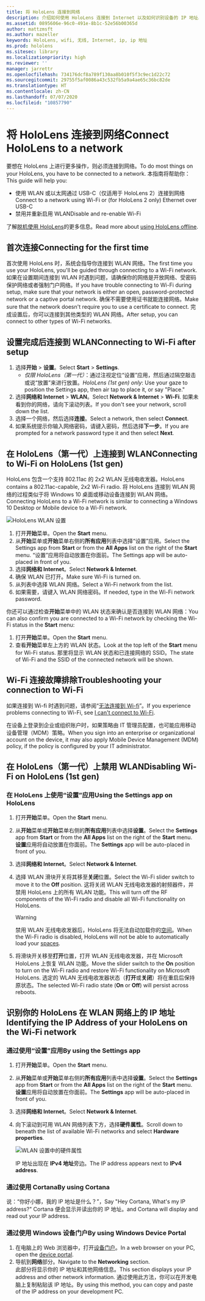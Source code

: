 ```yaml
---
title: 将 HoloLens 连接到网络
description: 介绍如何使用 HoloLens 连接到 Internet 以及如何识别设备的 IP 地址。
ms.assetid: 0895606e-96c0-491e-8b1c-52e56b00365d
author: mattzmsft
ms.author: mazeller
keywords: HoloLens, wifi, 无线, Internet, ip, ip 地址
ms.prod: hololens
ms.sitesec: library
ms.localizationpriority: high
ms.reviewer: ''
manager: jarrettr
ms.openlocfilehash: 734176dcf8a789f130aa8b010f5f3c9ec1d22c72
ms.sourcegitcommit: 29755f5af0086a43c532fb5a9a4ae65c36bc82de
ms.translationtype: HT
ms.contentlocale: zh-CN
ms.lasthandoff: 07/07/2020
ms.locfileid: "10857790"
---
```

# <span data-ttu-id="fd031-104">将 HoloLens 连接到网络</span><span class="sxs-lookup"><span data-stu-id="fd031-104">Connect HoloLens to a network</span></span>

<span data-ttu-id="fd031-105">要想在 HoloLens 上进行更多操作，则必须连接到网络。</span><span class="sxs-lookup"><span data-stu-id="fd031-105">To do most things on your HoloLens, you have to be connected to a network.</span></span> <span data-ttu-id="fd031-106">本指南将帮助你：</span><span class="sxs-lookup"><span data-stu-id="fd031-106">This guide will help you:</span></span>

- <span data-ttu-id="fd031-107">使用 WLAN 或以太网通过 USB-C（仅适用于 HoloLens 2）连接到网络</span><span class="sxs-lookup"><span data-stu-id="fd031-107">Connect to a network using Wi-Fi or (for HoloLens 2 only) Ethernet over USB-C</span></span>
- <span data-ttu-id="fd031-108">禁用并重新启用 WLAN</span><span class="sxs-lookup"><span data-stu-id="fd031-108">Disable and re-enable Wi-Fi</span></span>

<span data-ttu-id="fd031-109">了解[脱机使用 HoloLens](hololens-offline.md)的更多信息。</span><span class="sxs-lookup"><span data-stu-id="fd031-109">Read more about [using HoloLens offline](hololens-offline.md).</span></span>

## <span data-ttu-id="fd031-110">首次连接</span><span class="sxs-lookup"><span data-stu-id="fd031-110">Connecting for the first time</span></span>

<span data-ttu-id="fd031-111">首次使用 HoloLens 时，系统会指导你连接到 WLAN 网络。</span><span class="sxs-lookup"><span data-stu-id="fd031-111">The first time you use your HoloLens, you'll be guided through connecting to a Wi-Fi network.</span></span> <span data-ttu-id="fd031-112">如果在设置期间连接到 WLAN 时遇到问题，请确保你的网络是开放网络、受密码保护网络或者强制门户网络。</span><span class="sxs-lookup"><span data-stu-id="fd031-112">If you have trouble connecting to Wi-Fi during setup, make sure that your network is either an open, password-protected network or a captive portal network.</span></span> <span data-ttu-id="fd031-113">确保不需要使用证书就能连接网络。</span><span class="sxs-lookup"><span data-stu-id="fd031-113">Make sure that the network doesn't require you to use a certificate to connect.</span></span> <span data-ttu-id="fd031-114">完成设置后，你可以连接到其他类型的 WLAN 网络。</span><span class="sxs-lookup"><span data-stu-id="fd031-114">After setup, you can connect to other types of Wi-Fi networks.</span></span>

## <span data-ttu-id="fd031-115">设置完成后连接到 WLAN</span><span class="sxs-lookup"><span data-stu-id="fd031-115">Connecting to Wi-Fi after setup</span></span>

1. <span data-ttu-id="fd031-116">选择**开始** > **设置**。</span><span class="sxs-lookup"><span data-stu-id="fd031-116">Select **Start** > **Settings**.</span></span>
   - <span data-ttu-id="fd031-117">*仅限 HoloLens（第一代）*：通过注视定位“设置”应用，然后通过隔空敲击或说“放置”来进行放置。</span><span class="sxs-lookup"><span data-stu-id="fd031-117">*HoloLens (1st gen) only*: Use your gaze to position the Settings app, then air tap to place it, or say "Place."</span></span>
1. <span data-ttu-id="fd031-118">选择**网络和 Internet** > **WLAN**。</span><span class="sxs-lookup"><span data-stu-id="fd031-118">Select **Network & Internet** > **Wi-Fi**.</span></span> <span data-ttu-id="fd031-119">如果未看到你的网络，请向下滚动列表。</span><span class="sxs-lookup"><span data-stu-id="fd031-119">If you don't see your network, scroll down the list.</span></span>
1. <span data-ttu-id="fd031-120">选择一个网络，然后选择**连接**。</span><span class="sxs-lookup"><span data-stu-id="fd031-120">Select a network, then select **Connect**.</span></span>
1. <span data-ttu-id="fd031-121">如果系统提示你输入网络密码，请键入密码，然后选择**下一步**。</span><span class="sxs-lookup"><span data-stu-id="fd031-121">If you are prompted for a network password type it and then select **Next**.</span></span>

## <span data-ttu-id="fd031-122">在 HoloLens（第一代）上连接到 WLAN</span><span class="sxs-lookup"><span data-stu-id="fd031-122">Connecting to Wi-Fi on HoloLens (1st gen)</span></span>

<span data-ttu-id="fd031-123">HoloLens 包含一个支持 802.11ac 的 2x2 WLAN 无线电收发器。</span><span class="sxs-lookup"><span data-stu-id="fd031-123">HoloLens contains a 802.11ac-capable, 2x2 Wi-Fi radio.</span></span> <span data-ttu-id="fd031-124">将 HoloLens 连接到 WLAN 网络的过程类似于将 Windows 10 桌面或移动设备连接到 WLAN 网络。</span><span class="sxs-lookup"><span data-stu-id="fd031-124">Connecting HoloLens to a Wi-Fi network is similar to connecting a Windows 10 Desktop or Mobile device to a Wi-Fi network.</span></span>

![HoloLens WLAN 设置](./images/wifi-hololens-600px.jpg)

1. <span data-ttu-id="fd031-126">打开**开始**菜单。</span><span class="sxs-lookup"><span data-stu-id="fd031-126">Open the **Start** menu.</span></span>
1. <span data-ttu-id="fd031-127">从**开始**菜单或**开始**菜单右侧的**所有应用**列表中选择“设置”应用。</span><span class="sxs-lookup"><span data-stu-id="fd031-127">Select the Settings app from **Start** or from the **All Apps** list on the right of the **Start** menu.</span></span> <span data-ttu-id="fd031-128">“设置”应用将自动放置在你面前。</span><span class="sxs-lookup"><span data-stu-id="fd031-128">The Settings app will be auto-placed in front of you.</span></span>
1. <span data-ttu-id="fd031-129">选择**网络和 Internet**。</span><span class="sxs-lookup"><span data-stu-id="fd031-129">Select **Network & Internet**.</span></span>
1. <span data-ttu-id="fd031-130">确保 WLAN 已打开。</span><span class="sxs-lookup"><span data-stu-id="fd031-130">Make sure Wi-Fi is turned on.</span></span>
1. <span data-ttu-id="fd031-131">从列表中选择 WLAN 网络。</span><span class="sxs-lookup"><span data-stu-id="fd031-131">Select a Wi-Fi network from the list.</span></span>
1. <span data-ttu-id="fd031-132">如果需要，请键入 WLAN 网络密码。</span><span class="sxs-lookup"><span data-stu-id="fd031-132">If needed, type in the Wi-Fi network password.</span></span>

<span data-ttu-id="fd031-133">你还可以通过检查**开始**菜单中的 WLAN 状态来确认是否连接到 WLAN 网络：</span><span class="sxs-lookup"><span data-stu-id="fd031-133">You can also confirm you are connected to a Wi-Fi network by checking the Wi-Fi status in the **Start** menu:</span></span>

1. <span data-ttu-id="fd031-134">打开**开始**菜单。</span><span class="sxs-lookup"><span data-stu-id="fd031-134">Open the **Start** menu.</span></span>
1. <span data-ttu-id="fd031-135">查看**开始**菜单左上方的 WLAN 状态。</span><span class="sxs-lookup"><span data-stu-id="fd031-135">Look at the top left of the **Start** menu for Wi-Fi status.</span></span> <span data-ttu-id="fd031-136">那里将显示 WLAN 状态和已连接网络的 SSID。</span><span class="sxs-lookup"><span data-stu-id="fd031-136">The state of Wi-Fi and the SSID of the connected network will be shown.</span></span>

## <span data-ttu-id="fd031-137">Wi-Fi 连接故障排除</span><span class="sxs-lookup"><span data-stu-id="fd031-137">Troubleshooting your connection to Wi-Fi</span></span>

<span data-ttu-id="fd031-138">如果连接到 Wi-fi 时遇到问题，请参阅“[无法连接到 Wi-fi](./hololens-faq.md#i-cant-connect-to-wi-fi)”。</span><span class="sxs-lookup"><span data-stu-id="fd031-138">If you experience problems connecting to Wi-Fi, see [I can't connect to Wi-Fi](./hololens-faq.md#i-cant-connect-to-wi-fi).</span></span>

<span data-ttu-id="fd031-139">在设备上登录到企业或组织账户时，如果策略由 IT 管理员配置，也可能应用移动设备管理（MDM）策略。</span><span class="sxs-lookup"><span data-stu-id="fd031-139">When you sign into an enterprise or organizational account on the device, it may also apply Mobile Device Management (MDM) policy, if the policy is configured by your IT administrator.</span></span>

## <span data-ttu-id="fd031-140">在 HoloLens（第一代）上禁用 WLAN</span><span class="sxs-lookup"><span data-stu-id="fd031-140">Disabling Wi-Fi on HoloLens (1st gen)</span></span>

### <span data-ttu-id="fd031-141">在 HoloLens 上使用“设置”应用</span><span class="sxs-lookup"><span data-stu-id="fd031-141">Using the Settings app on HoloLens</span></span>

1. <span data-ttu-id="fd031-142">打开**开始**菜单。</span><span class="sxs-lookup"><span data-stu-id="fd031-142">Open the **Start** menu.</span></span>
1. <span data-ttu-id="fd031-143">从**开始**菜单或**开始**菜单右侧的**所有应用**列表中选择**设置**。</span><span class="sxs-lookup"><span data-stu-id="fd031-143">Select the **Settings** app from **Start** or from the **All Apps** list on the right of the **Start** menu.</span></span> <span data-ttu-id="fd031-144">**设置**应用将自动放置在你面前。</span><span class="sxs-lookup"><span data-stu-id="fd031-144">The **Settings** app will be auto-placed in front of you.</span></span>
1. <span data-ttu-id="fd031-145">选择**网络和 Internet**。</span><span class="sxs-lookup"><span data-stu-id="fd031-145">Select **Network & Internet**.</span></span>
1. <span data-ttu-id="fd031-146">选择 WLAN 滑块开关将其移至**关闭**位置。</span><span class="sxs-lookup"><span data-stu-id="fd031-146">Select the Wi-Fi slider switch to move it to the **Off** position.</span></span> <span data-ttu-id="fd031-147">这将关闭 WLAN 无线电收发器的射频器件，并禁用 HoloLens 上的所有 WLAN 功能。</span><span class="sxs-lookup"><span data-stu-id="fd031-147">This will turn off the RF components of the Wi-Fi radio and disable all Wi-Fi functionality on HoloLens.</span></span>

    > [!WARNING]
    > <span data-ttu-id="fd031-148">禁用 WLAN 无线电收发器后，HoloLens 将无法自动加载你的[空间](hololens-spaces.md)。</span><span class="sxs-lookup"><span data-stu-id="fd031-148">When the Wi-Fi radio is disabled, HoloLens will not be able to automatically load your [spaces](hololens-spaces.md).</span></span>

1. <span data-ttu-id="fd031-149">将滑块开关移至**打开**位置，打开 WLAN 无线电收发器，并在 Microsoft HoloLens 上恢复 WLAN 功能。</span><span class="sxs-lookup"><span data-stu-id="fd031-149">Move the slider switch to the **On** position to turn on the Wi-Fi radio and restore Wi-Fi functionality on Microsoft HoloLens.</span></span> <span data-ttu-id="fd031-150">选定的 WLAN 无线电收发器状态（**打开**或**关闭**）将在重启后保持原状态。</span><span class="sxs-lookup"><span data-stu-id="fd031-150">The selected Wi-Fi radio state (**On** or **Off**) will persist across reboots.</span></span>

## <span data-ttu-id="fd031-151">识别你的 HoloLens 在 WLAN 网络上的 IP 地址</span><span class="sxs-lookup"><span data-stu-id="fd031-151">Identifying the IP Address of your HoloLens on the Wi-Fi network</span></span>

### <span data-ttu-id="fd031-152">通过使用“设置”应用</span><span class="sxs-lookup"><span data-stu-id="fd031-152">By using the Settings app</span></span>

1. <span data-ttu-id="fd031-153">打开**开始**菜单。</span><span class="sxs-lookup"><span data-stu-id="fd031-153">Open the **Start** menu.</span></span>
1. <span data-ttu-id="fd031-154">从**开始**菜单或**开始**菜单右侧的**所有应用**列表中选择**设置**。</span><span class="sxs-lookup"><span data-stu-id="fd031-154">Select the **Settings** app from **Start** or from the **All Apps** list on the right of the **Start** menu.</span></span> <span data-ttu-id="fd031-155">**设置**应用将自动放置在你面前。</span><span class="sxs-lookup"><span data-stu-id="fd031-155">The **Settings** app will be auto-placed in front of you.</span></span>
1. <span data-ttu-id="fd031-156">选择**网络和 Internet**。</span><span class="sxs-lookup"><span data-stu-id="fd031-156">Select **Network & Internet**.</span></span>
1. <span data-ttu-id="fd031-157">向下滚动到可用 WLAN 网络列表下方，选择**硬件属性**。</span><span class="sxs-lookup"><span data-stu-id="fd031-157">Scroll down to beneath the list of available Wi-Fi networks and select **Hardware properties**.</span></span>

    ![WLAN 设置中的硬件属性](./images/wifi-hololens-hwdetails.jpg)

   <span data-ttu-id="fd031-159">IP 地址出现在 **IPv4 地址**旁边。</span><span class="sxs-lookup"><span data-stu-id="fd031-159">The IP address appears next to **IPv4 address**.</span></span>

### <span data-ttu-id="fd031-160">通过使用 Cortana</span><span class="sxs-lookup"><span data-stu-id="fd031-160">By using Cortana</span></span>

<span data-ttu-id="fd031-161">说：“你好小娜，我的 IP 地址是什么？”，</span><span class="sxs-lookup"><span data-stu-id="fd031-161">Say "Hey Cortana, What's my IP address?"</span></span> <span data-ttu-id="fd031-162">Cortana 便会显示并读出你的 IP 地址。</span><span class="sxs-lookup"><span data-stu-id="fd031-162">and Cortana will display and read out your IP address.</span></span>

### <span data-ttu-id="fd031-163">通过使用 Windows 设备门户</span><span class="sxs-lookup"><span data-stu-id="fd031-163">By using Windows Device Portal</span></span>

1. <span data-ttu-id="fd031-164">在电脑上的 Web 浏览器中，打开[设备门户](/windows/mixed-reality/using-the-windows-device-portal.md#networking)。</span><span class="sxs-lookup"><span data-stu-id="fd031-164">In a web browser on your PC, open the [device portal](/windows/mixed-reality/using-the-windows-device-portal.md#networking).</span></span>
1. <span data-ttu-id="fd031-165">导航到**网络**部分。</span><span class="sxs-lookup"><span data-stu-id="fd031-165">Navigate to the **Networking** section.</span></span>  
   <span data-ttu-id="fd031-166">此部分将显示你的 IP 地址和其他网络信息。</span><span class="sxs-lookup"><span data-stu-id="fd031-166">This section displays your IP address and other network information.</span></span> <span data-ttu-id="fd031-167">通过使用此方法，你可以在开发电脑上复制粘贴该 IP 地址。</span><span class="sxs-lookup"><span data-stu-id="fd031-167">By using this method, you can copy and paste of the IP address on your development PC.</span></span>
